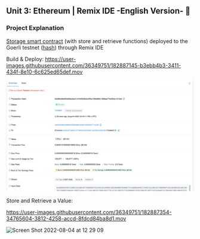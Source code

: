 
## Unit 3: Ethereum | Remix IDE -English Version- 🚀

### Project Explanation
[Storage smart contract](https://github.com/zircon-tech/smart-contract-using-remix-gemanepa/blob/main/contracts/1_Storage.sol) (with store and retrieve functions) deployed to the Goerli testnet ([hash](https://goerli.etherscan.io/tx/0x086cd8e083dd6ac8cd1d1f420026cbc0f5a1f36e680c1968ae77a42bdc1513a3)) through Remix IDE

Build & Deploy:
https://user-images.githubusercontent.com/36349751/182887145-b3ebb4b3-3411-434f-8e10-6c625ed65def.mov

![](https://github.com/zircon-tech/smart-contract-using-remix-gemanepa/blob/main/media/contract%20deploy%20hash.png?raw=true)


Store and Retrieve a Value:



https://user-images.githubusercontent.com/36349751/182887354-34765604-3812-4258-accd-8fdcd84ba8d1.mov







<img width="1348" alt="Screen Shot 2022-08-04 at 12 29 09" src="https://user-images.githubusercontent.com/36349751/182886661-7fa86aa3-5274-468c-8dbf-b6be9148c44a.png">
